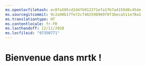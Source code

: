 ```yaml
---
ms.openlocfilehash: ec8fa505cd2d4fb912371efa1fb7a4159d8c45de
ms.sourcegitcommit: 9c2a90b17fe72cf482598969f8f3beca511e78a1
ms.translationtype: HT
ms.contentlocale: fr-FR
ms.lasthandoff: 12/11/2020
ms.locfileid: "97350771"
---
```

# <a name="welcome-to-mrtk"></a>Bienvenue dans mrtk !